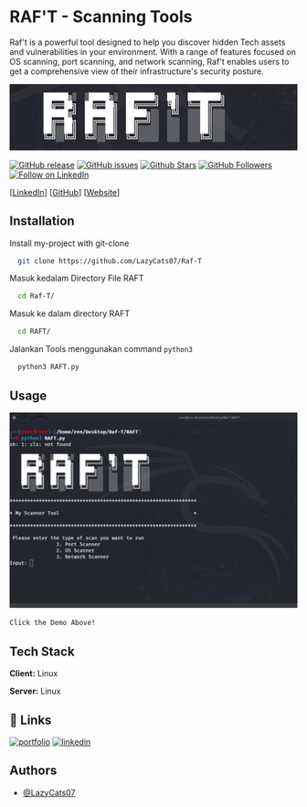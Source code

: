 
# RAF'T - Scanning Tools

Raf't is a powerful tool designed to help you discover hidden Tech assets and vulnerabilities in your environment. With a range of features focused on OS scanning, port scanning, and network scanning, Raf't enables users to get a comprehensive view of their infrastructure's security posture.


![Logo](img/Title.png)



[![GitHub release](https://img.shields.io/github/release/LazyCats07/Raf-T.svg)](https://github.com/LazyCats07/Raf-T/releases)
[![GitHub issues](https://img.shields.io/github/issues/LazyCats07/Raf-T.svg)](https://github.com/LazyCats07/Raf-T/issues)
[![Github Stars](https://img.shields.io/github/stars/LazyCats07/Raf-T.svg?style=social&label=Stars)](https://github.com/LazyCats07/Raf-T)
[![GitHub Followers](https://img.shields.io/github/followers/LazyCats07.svg?style=social&label=Follow)](https://github.com/LazyCats07)
[![Follow on LinkedIn](https://img.shields.io/badge/Follow%20on%20LinkedIn-%230077B5.svg?style=social&logo=linkedin)](https://www.linkedin.com/in/mrafiediananta/)

[[LinkedIn](https://www.linkedin.com/in/mrafiediananta/)] [[GitHub](https://github.com/LazyCats07/Raf-T)] [[Website](https://ren-os.vercel.app/)]


## Installation

Install my-project with git-clone

```bash
  git clone https://github.com/LazyCats07/Raf-T
```

Masuk kedalam Directory File RAFT

```bash
  cd Raf-T/
```

Masuk ke dalam directory RAFT
```bash
  cd RAFT/

```  

Jalankan Tools menggunakan command `python3`
```bash
  python3 RAFT.py

```  
## Usage

[![Alt Text](img/Youtube.png)](https://youtu.be/EPOFYOy4xAw)


```bash
Click the Demo Above!

```
## Tech Stack

**Client:** Linux

**Server:** Linux


## 🔗 Links
[![portfolio](https://img.shields.io/badge/my_portfolio-000?style=for-the-badge&logo=ko-fi&logoColor=white)](https://github.com/LazyCats07/)
[![linkedin](https://img.shields.io/badge/linkedin-0A66C2?style=for-the-badge&logo=linkedin&logoColor=white)](https://www.linkedin.com/in/mrafiediananta/)



## Authors

- [@LazyCats07](https://github.com/LazyCats07/)

